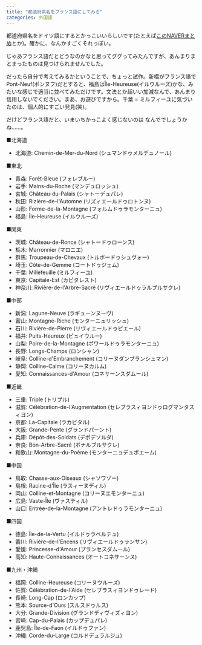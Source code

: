 ```yaml
---
title: "都道府県名をフランス語にしてみる"
categories: 外国語
---
```


都道府県名をドイツ語にするとかっこいいらしいです(たとえば[このNAVERまとめ](http://matome.naver.jp/odai/2132815113153757701)とか)。確かに、なんかすごくそれっぽい。

じゃあフランス語だとどうなのかなと思ってググってみたんですが、あんまりまとまったものは見つけられませんでした。

だったら自分で考えてみるかということで、ちょっと試作。新橋がフランス語でPont-Neuf(ポンヌフ)だとすると、福島はÎle-Heureuse(イルウルーズ)かな、みたいな感じで適当に並べてみただけです。文法とか超いい加減なんで、あんまり信用しないでください。まあ、お遊びですから。千葉 = ミルフィーユに気づいたのは、個人的にすごい発見(笑)。

だけどフランス語だと、いまいちかっこよく感じないのは なんででしょうかね……。

■北海道

- 北海道: Chemin-de-Mer-du-Nord (シュマンドゥメルデュノール)

■東北

- 青森: Forêt-Bleue (フォレブルー)
- 岩手: Mains-du-Roche (マンデュロッシュ)
- 宮城: Château-du-Palais (シャトーデュパレ)
- 秋田: Rizière-de-l'Automne (リズィエールドゥロトンヌ)
- 山形: Forme-de-la-Montagne (フォルムドゥラモンターニュ)
- 福島: Île-Heureuse (イルウルーズ)

■関東

- 茨城: Château-de-Ronce (シャトードゥローンス)
- 栃木: Marronnier (マロニエ)
- 群馬: Troupeau-de-Chevaux (トルポードゥシュヴォー)
- 埼玉: Côte-de-Gemme (コートドゥジェム)
- 千葉: Millefeuille (ミルフィーユ)
- 東京: Capitale-Est (カピタレスト)
- 神奈川: Rivière-de-l'Arbre-Sacré (リヴィエールドゥラルブルサクレ)

■中部

- 新潟: Lagune-Neuve (ラギューンヌーヴ)
- 富山: Montagne-Riche (モンターニュリッシュ)
- 石川: Rivière-de-Pierre (リヴィエールドゥピエール)
- 福井: Puits-Heureux (ピュイウルー)
- 山梨: Poire-de-la-Montagne (ポワールドゥラモンターニュ)
- 長野: Longs-Champs (ロンシャン)
- 岐阜: Colline-d'Embranchement (コリーヌダンブランシュマン)
- 静岡: Colline-Calme (コリーヌカルム)
- 愛知: Connaissances-d'Amour (コネサーンスダムール)

■近畿

- 三重: Triple (トリプル)
- 滋賀: Célébration-de-l'Augmentation (セレブラスィヨンドゥログマンタスィヨン)
- 京都: La-Capitale (ラカピタル)
- 大阪: Grande-Pente (グランドパーント)
- 兵庫: Dépôt-des-Soldats (デポデソルダ)
- 奈良: Bon-Arbre-Sacré (ボナルブルサクレ)
- 和歌山: Montagne-du-Poème (モンターニュデュポエーム)

■中国

- 鳥取: Chasse-aux-Oiseaux (シャソワゾー)
- 島根: Racine-d'Île (ラスィーヌディル)
- 岡山: Colline-et-Montagne (コリーヌエモンターニュ)
- 広島: Vaste-Île (ヴァスティル)
- 山口: Entrée-de-la-Montagne (アントレドゥラモンターニュ)

■四国

- 徳島: Île-de-la-Vertu (イルドゥラベルテュ)
- 香川: Rivière-de-l'Encens (リヴィエールドゥランサン)
- 愛媛: Princesse-d'Amour (プランセスダムール)
- 高知: Haute-Connaissances (オートコネサーンス)

■九州・沖縄

- 福岡: Colline-Heureuse (コリーヌウルーズ)
- 佐賀: Célébration-de-l'Aide (セレブラスィヨンドゥレード)
- 長崎: Long-Cap (ロンカップ)
- 熊本: Source-d'Ours (スルスドゥルス)
- 大分: Grande-Division (グランドディヴィズィヨン)
- 宮崎: Cap-du-Palais (カップデュパレ)
- 鹿児島: Île-de-Faon (イルドゥファン)
- 沖縄: Corde-du-Large (コルドデュラルジュ)
